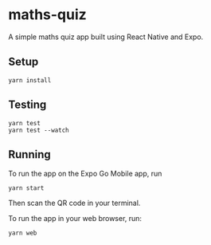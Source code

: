 # maths-quiz

A simple maths quiz app built using React Native and Expo.

## Setup

```
yarn install
```

## Testing

```
yarn test
yarn test --watch
```

## Running

To run the app on the Expo Go Mobile app, run

```
yarn start
```

Then scan the QR code in your terminal.

To run the app in your web browser, run:

```
yarn web
```


